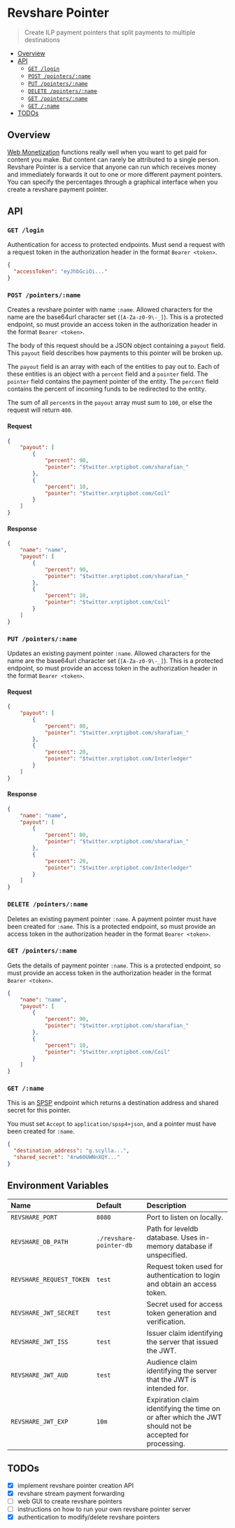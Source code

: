 # Revshare Pointer
> Create ILP payment pointers that split payments to multiple destinations

- [Overview](#overview)
- [API](#api)
  - [`GET /login`](#post-pointersname)
  - [`POST /pointers/:name`](#post-pointersname)
  - [`PUT /pointers/:name`](#post-pointersname)
  - [`DELETE /pointers/:name`](#post-pointersname)
  - [`GET /pointers/:name`](#get-pointersname)
  - [`GET /:name`](#get-name)
- [TODOs](#todos)

## Overview

[Web Monetization](https://webmonetization.org) functions really well when you
want to get paid for content you make. But content can rarely be attributed to
a single person. Revshare Pointer is a service that anyone can run which
receives money and immediately forwards it out to one or more different payment
pointers. You can specify the percentages through a graphical interface when
you create a revshare payment pointer.

## API

### `GET /login`

Authentication for access to protected endpoints. Must send a request with a request token in the authorization header in the format `Bearer <token>`.

```json
{
  "accessToken": "eyJhbGciOi..."
}
```

### `POST /pointers/:name`

Creates a revshare pointer with name `:name`. Allowed characters for the name are the base64url character set (`[A-Za-z0-9\-_]`). This is a protected endpoint, so must provide an access token in the authorization header in the format `Bearer <token>`.

The body of this request should be a JSON object containing a `payout` field.
This `payout` field describes how payments to this pointer will be broken up.

The `payout` field is an array with each of the entities to pay out to. Each of
these entities is an object with a `percent` field and a `pointer` field. The
`pointer` field contains the payment pointer of the entity. The `percent` field
contains the percent of incoming funds to be redirected to the entity.

The sum of all `percent`s in the `payout` array must sum to `100`, or else the
request will return `400`.

#### Request

```json
{
    "payout": [
        {
            "percent": 90,
            "pointer": "$twitter.xrptipbot.com/sharafian_"
        },
        {
            "percent": 10,
            "pointer": "$twitter.xrptipbot.com/Coil"
        }
    ]
}
```

#### Response

```json
{
    "name": "name",
    "payout": [
        {
            "percent": 90,
            "pointer": "$twitter.xrptipbot.com/sharafian_"
        },
        {
            "percent": 10,
            "pointer": "$twitter.xrptipbot.com/Coil"
        }
    ]
}
```
### `PUT /pointers/:name`

Updates an existing payment pointer `:name`.  Allowed characters for the name are the base64url character set (`[A-Za-z0-9\-_]`). This is a protected endpoint, so must provide an access token in the authorization header in the format `Bearer <token>`.

#### Request

```json
{
    "payout": [
        {
            "percent": 80,
            "pointer": "$twitter.xrptipbot.com/sharafian_"
        },
        {
            "percent": 20,
            "pointer": "$twitter.xrptipbot.com/Interledger"
        }
    ]
}
```

#### Response

```json
{
    "name": "name",
    "payout": [
        {
            "percent": 80,
            "pointer": "$twitter.xrptipbot.com/sharafian_"
        },
        {
            "percent": 20,
            "pointer": "$twitter.xrptipbot.com/Interledger"
        }
    ]
}
```

### `DELETE /pointers/:name`

Deletes an existing payment pointer `:name`. A payment pointer must have been created for `:name`. This is a protected endpoint, so must provide an access token in the authorization header in the format `Bearer <token>`.

### `GET /pointers/:name`

Gets the details of payment pointer `:name`. This is a protected endpoint, so must provide an access token in the authorization header in the format `Bearer <token>`.

```json
{
    "name": "name",
    "payout": [
        {
            "percent": 90,
            "pointer": "$twitter.xrptipbot.com/sharafian_"
        },
        {
            "percent": 10,
            "pointer": "$twitter.xrptipbot.com/Coil"
        }
    ]
}
```

### `GET /:name`

This is an
[SPSP](https://github.com/interledger/rfcs/blob/master/0009-simple-payment-setup-protocol/0009-simple-payment-setup-protocol.md)
endpoint which returns a destination address and shared secret for this
pointer.

You must set `Accept` to `application/spsp4+json`, and a pointer must have been
created for `:name`.

```json
{
  "destination_address": "g.scylla...",
  "shared_secret": "4rw60UWNnXQY..."
}
```

## Environment Variables

| Name | Default | Description |
|:---|:---|:---|
| `REVSHARE_PORT` | `8080` | Port to listen on locally. |
| `REVSHARE_DB_PATH` | `./revshare-pointer-db` | Path for leveldb database. Uses in-memory database if unspecified. |
| `REVSHARE_REQUEST_TOKEN` | `test` | Request token used for authentication to login and obtain an access token. |
| `REVSHARE_JWT_SECRET` | `test` | Secret used for access token generation and verification. |
| `REVSHARE_JWT_ISS` | `test` | Issuer claim identifying the server that issued the JWT. |
| `REVSHARE_JWT_AUD` | `test` | Audience claim identifying the server that the JWT is intended for. |
| `REVSHARE_JWT_EXP` | `10m` | Expiration claim identifying the time on or after which the JWT should not be accepted for processing. |

## TODOs

- [x] implement revshare pointer creation API
- [x] revshare stream payment forwarding
- [ ] web GUI to create revshare pointers
- [ ] instructions on how to run your own revshare pointer server
- [x] authentication to modify/delete revshare pointers
